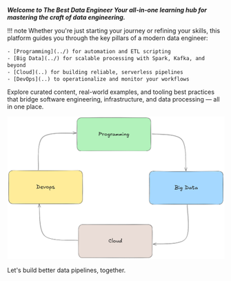 ***Welcome to The Best Data Engineer
Your all-in-one learning hub for mastering the craft of data engineering.***

!!! note
    Whether you're just starting your journey or refining your skills, this platform guides you through the key pillars 
    of a modern data engineer:

    - [Programming](../) for automation and ETL scripting
    - [Big Data](../) for scalable processing with Spark, Kafka, and beyond
    - [Cloud](..) for building reliable, serverless pipelines
    - [DevOps](..) to operationalize and monitor your workflows

Explore curated content, real-world examples, and tooling best practices that bridge software engineering, infrastructure, and data processing — all in one place.


![techno](assets/img/home/what-to-learn.png)

Let's build better data pipelines, together.
